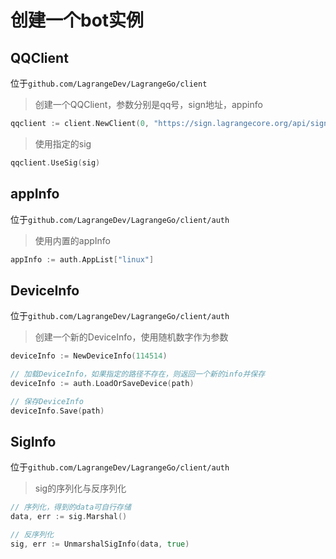 # 创建一个bot实例

## QQClient

位于`github.com/LagrangeDev/LagrangeGo/client`

> 创建一个QQClient，参数分别是qq号，sign地址，appinfo

```go
qqclient := client.NewClient(0, "https://sign.lagrangecore.org/api/sign", appInfo)
```

> 使用指定的sig
```go
qqclient.UseSig(sig)
```

## appInfo

位于`github.com/LagrangeDev/LagrangeGo/client/auth`

> 使用内置的appInfo

```go
appInfo := auth.AppList["linux"]
```

## DeviceInfo

位于`github.com/LagrangeDev/LagrangeGo/client/auth`

> 创建一个新的DeviceInfo，使用随机数字作为参数
```go
deviceInfo := NewDeviceInfo(114514)
```

> 
```go
// 加载DeviceInfo，如果指定的路径不存在，则返回一个新的info并保存
deviceInfo := auth.LoadOrSaveDevice(path)

// 保存DeviceInfo
deviceInfo.Save(path)
```

## SigInfo

位于`github.com/LagrangeDev/LagrangeGo/client/auth`

> sig的序列化与反序列化
```go
// 序列化，得到的data可自行存储
data, err := sig.Marshal()

// 反序列化
sig, err := UnmarshalSigInfo(data, true)
```
